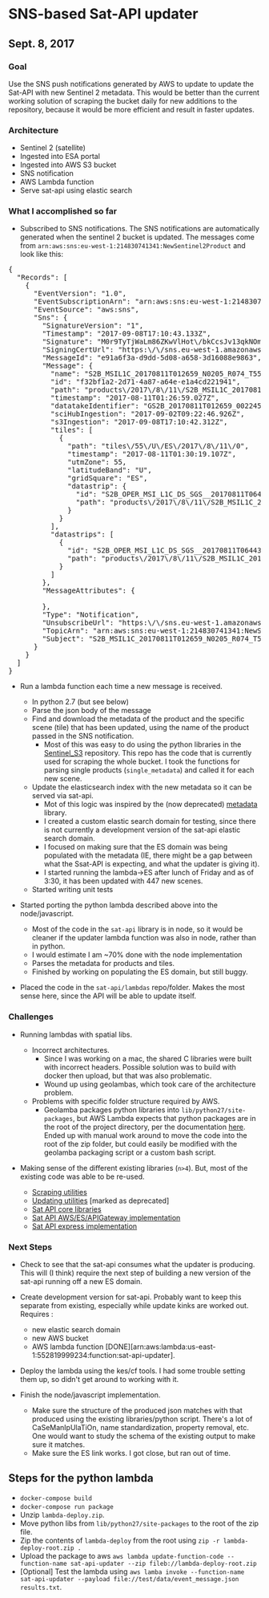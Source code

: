 # SNS-based Sat-API updater
## Sept. 8, 2017

### Goal
Use the SNS push notifications generated by AWS to update to update the Sat-API with new Sentinel 2 metadata. This would be better than the current working solution of scraping the bucket daily for new additions to the repository, because it would be more efficient and result in faster updates.

### Architecture

- Sentinel 2 (satellite)
- Ingested into ESA portal
- Ingested into AWS S3 bucket
- SNS notification
- AWS Lambda function
- Serve sat-api using elastic search

### What I accomplished so far

- Subscribed to SNS notifications. The SNS notifications are automatically generated when the sentinel 2 bucket is updated. The messages come from `arn:aws:sns:eu-west-1:214830741341:NewSentinel2Product` and look like this:

<pre>
{
  "Records": [
    {
      "EventVersion": "1.0",
      "EventSubscriptionArn": "arn:aws:sns:eu-west-1:214830741341:NewSentinel2Product:fbc81a1b-e53f-4cd2-a26b-d70efa534c92",
      "EventSource": "aws:sns",
      "Sns": {
        "SignatureVersion": "1",
        "Timestamp": "2017-09-08T17:10:43.133Z",
        "Signature": "M0r9TyTjWaLm86ZKwVlHot\/bkCcsJv13qkNOm5kG2Nhnqf7tdu9hCJ1GWMClIpBPf1xpgwDJ1swNEPgqayqfmTvnbeYo47oEI\/TcszSR7npRcNDZuAXJor7\/nqucEiUAg+4YrKMSCk77abafI3aSbX\/Z\/7LGEyQitWYiKbfoBjKzDk1wDpCJp7amv0cpiJqDk1r+gygWiG8M9WIDjjtmQNN0SEk9Lfr2MhWHL\/x9KeRC+wgTvgbyqCykC2XJlp3IN4pB17lGSNWiKHndx6cZvA3jMiTWqjrRnk3NySF\/F6V3K70xoSjNDbC6sXiVBuB\/3GvmQuoFxByMhKj1sjGJkg==",
        "SigningCertUrl": "https:\/\/sns.eu-west-1.amazonaws.com\/SimpleNotificationService-433026a4050d206028891664da859041.pem",
        "MessageId": "e91a6f3a-d9dd-5d08-a658-3d16088e9863",
        "Message": {
          "name": "S2B_MSIL1C_20170811T012659_N0205_R074_T55UES_20170811T013019",
          "id": "f32bf1a2-2d71-4a87-a64e-e1a4cd221941",
          "path": "products\/2017\/8\/11\/S2B_MSIL1C_20170811T012659_N0205_R074_T55UES_20170811T013019",
          "timestamp": "2017-08-11T01:26:59.027Z",
          "datatakeIdentifier": "GS2B_20170811T012659_002245_N02.05",
          "sciHubIngestion": "2017-09-02T09:22:46.926Z",
          "s3Ingestion": "2017-09-08T17:10:42.312Z",
          "tiles": [
            {
              "path": "tiles\/55\/U\/ES\/2017\/8\/11\/0",
              "timestamp": "2017-08-11T01:30:19.107Z",
              "utmZone": 55,
              "latitudeBand": "U",
              "gridSquare": "ES",
              "datastrip": {
                "id": "S2B_OPER_MSI_L1C_DS_SGS__20170811T064431_S20170811T013019_N02.05",
                "path": "products\/2017\/8\/11\/S2B_MSIL1C_20170811T012659_N0205_R074_T55UES_20170811T013019\/datastrip\/0"
              }
            }
          ],
          "datastrips": [
            {
              "id": "S2B_OPER_MSI_L1C_DS_SGS__20170811T064431_S20170811T013019_N02.05",
              "path": "products\/2017\/8\/11\/S2B_MSIL1C_20170811T012659_N0205_R074_T55UES_20170811T013019\/datastrip\/0"
            }
          ]
        },
        "MessageAttributes": {

        },
        "Type": "Notification",
        "UnsubscribeUrl": "https:\/\/sns.eu-west-1.amazonaws.com\/?Action=Unsubscribe&SubscriptionArn=arn:aws:sns:eu-west-1:214830741341:NewSentinel2Product:fbc81a1b-e53f-4cd2-a26b-d70efa534c92",
        "TopicArn": "arn:aws:sns:eu-west-1:214830741341:NewSentinel2Product",
        "Subject": "S2B_MSIL1C_20170811T012659_N0205_R074_T55UES_20170811T013019"
      }
    }
  ]
}
</pre>

- Run a lambda function each time a new message is received.

  - In python 2.7 (but see below)
  - Parse the json body of the message
  - Find and download the metadata of the product and the specific scene (tile) that has been updated, using the name of the product passed in the SNS notification.
    - Most of this was easy to do using the python libraries in the [Sentinel_S3](https://github.com/developmentseed/sentinel-s3) repository. This repo has the code that is currently used for scraping the whole bucket. I took the functions for parsing single products (`single_metadata`) and called it for each new scene.
  - Update the elasticsearch index with the new metadata so it can be served via sat-api.
    - Mot of this logic was inspired by the (now deprecated) [metadata](https://github.com/sat-utils/sentinel2-metadata) library.
    - I created a custom elastic search domain for testing, since there is not currently a development version of the sat-api elastic search domain.
    - I focused on making sure that the ES domain was being populated with the metadata (IE, there might be a gap between what the Ssat-API is expecting, and what the updater is giving it).
    - I started running the lambda->ES after lunch of Friday and as of 3:30, it has been updated with 447 new scenes.
  - Started writing unit tests

- Started porting the python lambda described above into the node/javascript.
  - Most of the code in the `sat-api` library is in node, so it would be cleaner if the updater lambda function was also in node, rather than in python.
  - I would estimate I am ~70% done with the node implementation
  - Parses the metadata for products and tiles.
  - Finished by working on populating the ES domain, but still buggy.

- Placed the code in the `sat-api/lambdas` repo/folder. Makes the most sense here, since the API will be able to update itself.

### Challenges 

- Running lambdas with spatial libs. 
  - Incorrect architectures. 
    - Since I was working on a mac, the shared C libraries were built with incorrect headers. Possible solution was to build with docker then upload, but that was also problematic. 
    - Wound up using geolambas, which took care of the architecture problem.
  - Problems with specific folder structure required by AWS.
    - Geolamba packages python libraries into `lib/python27/site-packages`, but AWS Lambda expects that python packages are in the root of the project directory, per the documentation [here](http://docs.aws.amazon.com/lambda/latest/dg/lambda-python-how-to-create-deployment-package.html). Ended up with manual work around to move the code into the root of the zip folder, but could easily be modified with the geolamba packaging script or a custom bash script.  

- Making sense of the different existing libraries (`n>4`). But, most of the existing code was able to be re-used.
  - [Scraping utilities](https://github.com/developmentseed/sentinel-s3)
  - [Updating utilities](https://github.com/sat-utils/sentinel2-metadata) [marked as deprecated]
  - [Sat API core libraries](https://github.com/sat-utils/sat-api-lib)
  - [Sat API AWS/ES/APIGateway implementation](https://github.com/sat-utils/sat-api)
  - [Sat API express implementation](https://github.com/sat-utils/sat-api-express)

### Next Steps 

- Check to see that the sat-api consumes what the updater is producing. This will (I think) require the next step of building a new version of the sat-api running off a new ES domain. 

- Create development version for sat-api. Probably want to keep this separate from existing, especially while update kinks are worked out. Requires :
  - new elastic search domain 
  - new AWS bucket 
  - AWS lambda function [DONE][arn:aws:lambda:us-east-1:552819999234:function:sat-api-updater].

- Deploy the lambda using the kes/cf tools. I had some trouble setting them up, so didn't get around to working with it. 

- Finish the node/javascript implementation.  
  - Make sure the structure of the produced json matches with that produced using the existing libraries/python script. There's a lot of CaSeManIpUlaTiOn, name standardization, property removal, etc. One would want to study the schema of the existing output to make sure it matches. 
  - Make sure the ES link works. I got close, but ran out of time. 
  

## Steps for the python lambda 
  - `docker-compose build`
  - `docker-compose run package`
  - Unzip `lambda-deploy.zip`.
  - Move python libs from `lib/python27/site-packages` to the root of the zip file. 
  - Zip the contents of `lambda-deploy` from the root using `zip -r lambda-deploy-root.zip .`
  - Upload the package to aws `aws lambda update-function-code --function-name sat-api-updater --zip fileb://lambda-deploy-root.zip`
  - [Optional] Test the lambda using `aws lamba invoke --function-name sat-api-updater --payload file://test/data/event_message.json results.txt`.
  
  
